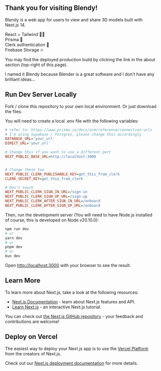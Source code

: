 ## Thank you for visiting Blendy!

Blendy is a web app for users to view and share 3D models built with Next.js 14.

React + Tailwind 🎨🍃  
Prisma 🧊  
Clerk authentication 🐾  
Firebase Storage 🔥

You may find the deployed production build by clicking the link in the about section (top-right of this page).

I named it Blendy because Blender is a great software and I don't have any brilliant ideas...

## Run Dev Server Locally

Fork / clone this repository to your own local environment. Or just download the files.

You will need to create a local .env file with the following variables:
```ini
# refer to: https://www.prisma.io/docs/orm/reference/connection-urls
# I'm using Supabase / Postgres, please change this accordingly
DATABASE_URL='your_url'
DIRECT_URL='your_url'

# Change this if you want to use a different port
NEXT_PUBLIC_BASE_URL=http://localhost:3000


# Change these two
NEXT_PUBLIC_CLERK_PUBLISHABLE_KEY=get_this_from_clerk
CLERK_SECRET_KEY=get_this_from_clerk

# Don't touch
NEXT_PUBLIC_CLERK_SIGN_IN_URL=/sign-in
NEXT_PUBLIC_CLERK_SIGN_UP_URL=/sign-up
NEXT_PUBLIC_CLERK_AFTER_SIGN_IN_URL=/onboard
NEXT_PUBLIC_CLERK_AFTER_SIGN_UP_URL=/onboard
```

Then, run the development server (You will need to have Node.js installed of course, this is developed on Node v20.10.0):

```bash
npm run dev
# or
yarn dev
# or
pnpm dev
# or
bun dev
```

Open [http://localhost:3000](http://localhost:3000) with your browser to see the result.

## Learn More

To learn more about Next.js, take a look at the following resources:

- [Next.js Documentation](https://nextjs.org/docs) - learn about Next.js features and API.
- [Learn Next.js](https://nextjs.org/learn) - an interactive Next.js tutorial.

You can check out [the Next.js GitHub repository](https://github.com/vercel/next.js/) - your feedback and contributions are welcome!

## Deploy on Vercel

The easiest way to deploy your Next.js app is to use the [Vercel Platform](https://vercel.com/new?utm_medium=default-template&filter=next.js&utm_source=create-next-app&utm_campaign=create-next-app-readme) from the creators of Next.js.

Check out our [Next.js deployment documentation](https://nextjs.org/docs/deployment) for more details.
